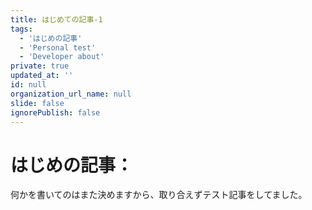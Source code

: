 ```yaml
---
title: はじめての記事-1
tags:
  - 'はじめの記事'
  - 'Personal test' 
  - 'Developer about'
private: true
updated_at: ''
id: null
organization_url_name: null
slide: false
ignorePublish: false
---
```

# はじめの記事：
何かを書いてのはまた決めますから、取り合えずテスト記事をしてました。